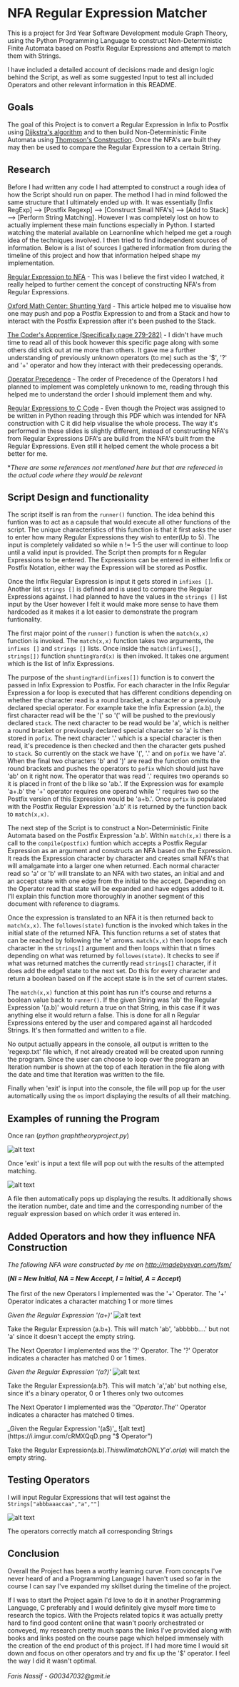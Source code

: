 # NFA Regular Expression Matcher
This is a project for 3rd Year Software Development module Graph Theory, using the Python Programming Language to construct Non-Deterministic Finite Automata based on Postfix Regular Expressions and attempt to match them with Strings.

I have included a detailed account of decisions made and design logic behind the Script, as well as some suggested Input to test all included Operators and other relevant information in this README.

## Goals 
The goal of this Project is to convert a Regular Expression in Infix to Postfix using [Dijkstra's algorithm](https://en.wikipedia.org/wiki/Dijkstra%27s_algorithm) and to then build Non-Deterministic Finite Automata using [Thompson's Construction](https://en.wikipedia.org/wiki/Thompson%27s_construction). Once the NFA's are built they may then be used to compare the Regular Expression to a certain String.

## Research
Before I had written any code I had attempted to construct a rough idea of how the Script should run on paper. The method I had in mind followed the same structure that I ultimately ended up with. It was essentially [Infix RegExp] --> [Postfix Regexp] --> [Construct Small NFA's] --> [Add to Stack] --> [Perform String Matching]. However I was completely lost on how to actually implement these main functions especially in Python. I started watching the material available on Learnonline which helped me get a rough idea of the techniques involved. I then tried to find independent sources of information. Below is a list of sources I gathered information from during the timeline of this project and how that information helped shape my implementation. 

[Regular Expression to NFA](https://www.youtube.com/watch?v=RYNN-tb9WxI) - This was I believe the first video I watched, it really helped to further cement the concept of constructing NFA's from Regular Expressions.

[Oxford Math Center: Shunting Yard](http://www.oxfordmathcenter.com/drupal7/node/628) - This article helped me to visualise how one may push and pop a Postfix Expression to and from a Stack and how to interact with the Postfix Expression after it's been pushed to the Stack.

[The Coder's Apprentice (Specifically page 279-282)](http://spronck.net/pythonbook/pythonbook.pdf) - I didn't have much time to read all of this book however this specific page along with some others did stick out at me more than others. It gave me a further understanding of previously unknown operators (to me) such as the '$', '?' and '+' operator and how they interact with their predecessing operands.

[Operator Precedence](https://www.boost.org/doc/libs/1_56_0/libs/regex/doc/html/boost_regex/syntax/basic_extended.html#boost_regex.syntax.basic_extended.operator_precedence) - The order of Precedence of the Operators I had planned to implement was completely unknown to me, reading through this helped me to understand the order I should implement them and why.

[Regular Expressions to C Code](https://www.cs.york.ac.uk/fp/lsa/lectures/REToC.pdf) - Even though the Project was assigned to be written in Python reading through this PDF which was intended for NFA construction with C it did help visualise the whole process. The way it's performed in these slides is slightly different, instead of constructing NFA's from Regular Expressions DFA's are build from the NFA's built from the Regular Expressions. Even still it helped cement the whole process a bit better for me.

*_There are some references not mentioned here but that are refereced in the actual code where they would be relevant_

## Script Design and functionality
The script itself is ran from the `runner()` function. The idea behind this funtion was to act as a capsule that would execute all other functions of the script. The unique characteristics of this function is that it first asks the user to enter how many Regular Expressions they wish to enter(Up to 5). The input is completely validated so while n != 1-5 the user will continue to loop until a valid input is provided. The Script then prompts for n Regular Expressions to be entered. The Expressions can be entered in either Infix or Postfix Notation, either way the Expression will be stored as Postfix.

Once the Infix Regular Expression is input it gets stored in `infixes []`. Another list `strings []` is defined and is used to compare the Regular Expressions against. I had planned to have the values in the `strings []` list input by the User however I felt it would make more sense to have them hardcoded as it makes it a lot easier to demonstrate the program funtionality. 

The first major point of the `runner()` function is when the `match(x,x)` function is invoked. The `match(x,x)` function takes two arguments, the `infixes []` and `strings []` lists. Once inside the `match(infixes[], strings[])` function `shuntingYard(x)` is then invoked. It takes one argument which is the list of Infix Expressions. 

The purpose of the `shuntingYard(infixes[])` function is to convert the passed in Infix Expression to Postfix. For each character in the Infix Regular Expression a for loop is executed that has different conditions depending on whether the character read is a round bracket, a character or a previouly declared special operator. For example take the Infix Expression (a.b), the first character read will be the '(' so '(' will be pushed to the previously declared `stack`. The next character to be read would be 'a', which is neither a round bracket or previously declared special character so 'a' is then stored in `pofix`. The next character '.' which is a special character is then read, it's precedence is then checked and then the character gets pushed to `stack`. So currently on the stack we have '(', '.' and on `pofix` we have 'a'. When the final two characters 'b' and ')' are read the function omitts the round brackets and pushes the operators to `pofix` which should just have 'ab' on it right now. The operator that was read '.' requires two operands so it is placed in front of the b like so 'ab.'. If the Expression was for example 'a+.b' the '+' operator requires one operand while '.' requires two so the Postfix version of this Expression would be 'a+b.'. Once `pofix` is populated with the Postfix Regular Expression 'a.b' it is returned by the function back to `match(x,x)`.

The next step of the Script is to construct a Non-Deterministic Finite Automata based on the Postfix Expression 'a.b'. Within `match(x,x)` there is a call to the `compile(postfix)` funtion which accepts a Postfix Regular Expression as an argument and constructs an NFA based on the Expression. It reads the Expression character by character and creates small NFA's that will amalgamate into a larger one when returned. Each normal character read so 'a' or 'b' will translate to an NFA with two states, an initial and and an accept state with one edge from the initial to the accept. Depending on the Operator read that state will be expanded and have edges added to it. I'll explain this function more thoroughly in another segment of this document with reference to diagrams.

Once the expression is translated to an NFA it is then returned back to `match(x,x)`. The `followes(state)` function is the invoked which takes in the initial state of the returned NFA. This function returns a set of states that can be reached by following the 'e' arrows. `match(x,x)` then loops for each character in the `strings[]` argument and then loops within that n times depending on what was returned by `followes(state)`. It checks to see if what was returned matches the currently read `strings[]` character, if it does add the edge1 state to the next set. Do this for every character and return a boolean based on if the accept state is in the set of current states.

The `match(x,x)` function at this point has run it's course and returns a boolean value back to `runner()`. If the given String was 'ab' the Regular Expression '(a.b)' would return a true on that String, in this case if it was anything else it would return a false. This is done for all n Regular Expressions entered by the user and compared against all hardcoded Strings. It's then formatted and written to a file.

No output actually appears in the console, all output is written to the 'regexp.txt' file which, if not already created will be created upon running the program. Since the user can choose to loop over the program an Iteration number is shown at the top of each Iteration in the file along with the date and time that Iteration was written to the file.

Finally when 'exit' is input into the console, the file will pop up for the user automatically using the `os` import displaying the results of all their matching.

## Examples of running the Program
Once ran (_python graphtheoryproject.py_) 

![alt text](https://i.imgur.com/CrbLeOF.png "Two iterations")

Once 'exit' is input a text file will pop out with the results of the attempted matching.

![alt text](https://i.imgur.com/nAvymXf.png "Results")

A file then automatically pops up displaying the results. It additionally shows the iteration number, date and time and the corresponding number of the regualr expression based on which order it was entered in.

## Added Operators and how they influence NFA Construction
_The following NFA were constructed by me on http://madebyevan.com/fsm/_

<b>(_NI = New Initial, NA = New Accept, I = Initial, A = Accept_)</b>\
\
The first of the new Operators I implemented was the '+' Operator. The '+' Operator indicates a character matching 1 or more times

_Given the Regular Expression '(a+)'_
![alt text](https://i.imgur.com/YqUbrzt.png "+ Operator")

Take the Regular Expression (a.b+). This will match 'ab', 'abbbbb....' but not 'a' since it doesn't accept the empty string.

The Next Operator I implemented was the '?' Operator. The '?' Operator indicates a character has matched 0 or 1 times.

_Given the Regular Expression '(a?)'_
![alt text](https://i.imgur.com/PBldbjw.png "? Operator")

Take the Regular Expression(a.b?). This will match 'a','ab' but nothing else, since it's a binary operator, 0 or 1 theres only two outcomes

The Next Operator I implemented was the '$' Operator. The '$' Operator indicates a character has matched 0 times. 

_Given the Regular Expression '(a$)'_
![alt text](https://i.imgur.com/cRMXQqD.png "$ Operator")

Take the Regular Expression(a.b$). This will match ONLY 'a'. or (a$) will match the empty string.

## Testing Operators
I will input Regular Expressions that will test against the `Strings["abbbaaaccaa","a",""]`


![alt text](https://i.imgur.com/iYuQDTM.png "Testing Operators")

The operators correctly match all corresponding Strings

## Conclusion
Overall the Project has been a worthy learning curve. From concepts I've never heard of and a Programming Language I haven't used so far in the course I can say I've expanded my skillset during the timeline of the project.

If I was to start the Project again I'd love to do it in another Programming Language, C preferably and I would definitely give myself more time to research the topics. With the Projects related topics it was actually pretty hard to find good content online that wasn't poorly orchestrated or conveyed, my research pretty much spans the links I've provided along with books and links posted on the course page which helped immensely with the creation of the end product of this project. If I had more time I would sit down and focus on other operators and try and fix up the '$' operator. I feel the way I did it wasn't optimal.
\
\
_Faris Nassif - G00347032@gmit.ie_
